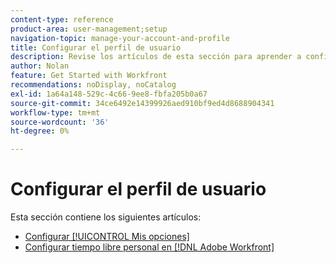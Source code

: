 ```yaml
---
content-type: reference
product-area: user-management;setup
navigation-topic: manage-your-account-and-profile
title: Configurar el perfil de usuario
description: Revise los artículos de esta sección para aprender a configurar su perfil de usuario  [!DNL Workfront] user.
author: Nolan
feature: Get Started with Workfront
recommendations: noDisplay, noCatalog
exl-id: 1a64a148-529c-4c66-9ee8-fbfa205b0a67
source-git-commit: 34ce6492e14399926aed910bf9ed4d8688904341
workflow-type: tm+mt
source-wordcount: '36'
ht-degree: 0%

---
```


# Configurar el perfil de usuario

Esta sección contiene los siguientes artículos:

* [Configurar [!UICONTROL Mis opciones]](../../../workfront-basics/manage-your-account-and-profile/configuring-your-user-profile/configure-my-settings.md)
* [Configurar tiempo libre personal en  [!DNL Adobe Workfront]](../../../workfront-basics/manage-your-account-and-profile/configuring-your-user-profile/personal-time-overview.md)
